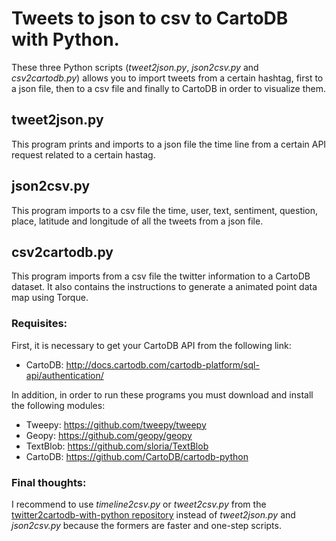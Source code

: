# Tweets to json to csv to CartoDB with Python.

These three Python scripts (*tweet2json.py*, *json2csv.py* and *csv2cartodb.py*) allows you to import tweets from a certain hashtag, first to a json file, then to a csv file and finally to CartoDB in order to visualize them.

## tweet2json.py

This program prints and imports to a json file the time line from a certain API request related to a certain hastag. 

## json2csv.py

This program imports to a csv file the time, user, text, sentiment, question, place, latitude and longitude of all 
the tweets from a json file. 

## csv2cartodb.py

This program imports from a csv file the twitter information to a CartoDB dataset. It also contains
the instructions to generate a animated point data map using Torque.

### Requisites:

First, it is necessary to get your CartoDB API from the following link:

- CartoDB: http://docs.cartodb.com/cartodb-platform/sql-api/authentication/

In addition, in order to run these programs you must download and install the following modules:

- Tweepy: https://github.com/tweepy/tweepy
- Geopy: https://github.com/geopy/geopy
- TextBlob: https://github.com/sloria/TextBlob
- CartoDB: https://github.com/CartoDB/cartodb-python

### Final thoughts:

I recommend to use *timeline2csv.py* or *tweet2csv.py* from the [twitter2cartodb-with-python repository](https://github.com/ramiroaznar/twitter2cartodb-with-Python) instead of *tweet2json.py* and *json2csv.py*
because the formers are faster and one-step scripts.

